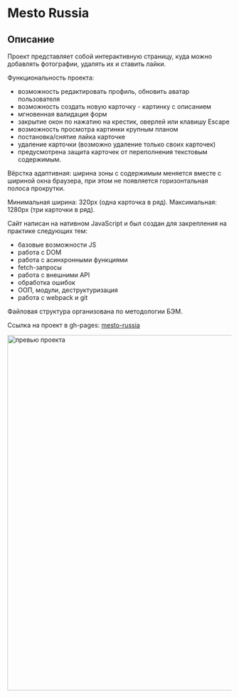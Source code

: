 # Mesto Russia

## Описание

Проект представляет собой интерактивную страницу, куда можно добавлять фотографии, удалять их и ставить лайки.

Функциональность проекта:
- возможность редактировать профиль, обновить аватар пользователя
- возможность создать новую карточку - картинку с описанием
- мгновенная валидация форм
- закрытие окон по нажатию на крестик, оверлей или клавишу Escape
- возможность просмотра картинки крупным планом
- постановка/снятие лайка карточке
- удаление карточки (возможно удаление только своих карточек)
- предусмотрена защита карточек от переполнения текстовым содержимым.

Вёрстка адаптивная: ширина зоны с содержимым меняется вместе с шириной окна браузера, при этом не появляется горизонтальная полоса прокрутки.

Минимальная ширина: 320px (одна карточка в ряд). Максимальная: 1280px (три карточки в ряд).

Сайт написан на нативном JavaScript и был создан для закрепления на практике следующих тем:
- базовые возможности JS
- работа с DOM
- работа с асинхронными функциями
- fetch-запросы
- работа с внешними API
- обработка ошибок
- ООП, модули, деструктуризация
- работа с webpack и git

Файловая структура организована по методологии БЭМ.

Ссылка на проект в gh-pages: [mesto-russia](https://andreibelyun.github.io/mesto/)

<img src='./public/mesto.gif' alt='превью проекта' width='800px'/>